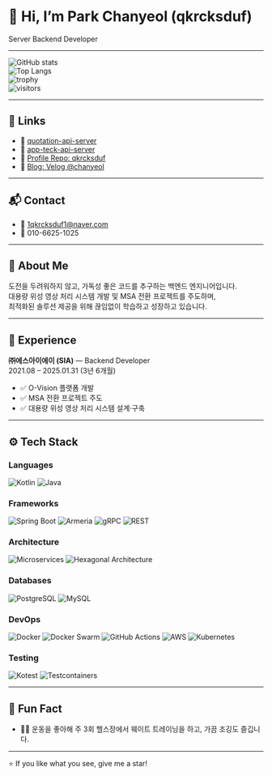 <!-- toc -->

# 👋 Hi, I’m Park Chanyeol (qkrcksduf)

Server Backend Developer

---

![GitHub stats](https://github-readme-stats.vercel.app/api?username=qkrcksduf&show_icons=true)  
![Top Langs](https://github-readme-stats.vercel.app/api/top-langs/?username=qkrcksduf&layout=compact)  
![trophy](https://github-profile-trophy.vercel.app/?username=qkrcksduf&theme=onedark)  
![visitors](https://visitor-badge.laobi.icu/badge?page_id=qkrcksduf.qkrcksduf)  

---

## 🔗 Links
- 🔗 [quotation-api-server](https://github.com/wisoft-graduate/quotation-api-server)  
- 🔗 [app-teck-api-server](https://github.com/sideproject-qa/social-api)
- 🔗 [Profile Repo: qkrcksduf](https://github.com/qkrcksduf)  
- 📝 [Blog: Velog @chanyeol](https://velog.io/@chanyeol)  

---

## 📬 Contact
- 📧 1qkrcksduf1@naver.com
- 📱 010-6625-1025  

---

## 🚀 About Me
도전을 두려워하지 않고, 가독성 좋은 코드를 추구하는 백엔드 엔지니어입니다.  
대용량 위성 영상 처리 시스템 개발 및 MSA 전환 프로젝트를 주도하며,  
최적화된 솔루션 제공을 위해 끊임없이 학습하고 성장하고 있습니다.

---

## 🏢 Experience
**㈜에스아이에이 (SIA)** — Backend Developer  
2021.08 – 2025.01.31 (3년 6개월)  
- ✅ O-Vision 플랫폼 개발  
- ✅ MSA 전환 프로젝트 주도  
- ✅ 대용량 위성 영상 처리 시스템 설계·구축  

---

## ⚙️ Tech Stack

### Languages  
![Kotlin](https://img.shields.io/badge/Kotlin-0095D5?logo=kotlin&logoColor=white) ![Java](https://img.shields.io/badge/Java-ED8B00?logo=java&logoColor=white)

### Frameworks  
![Spring Boot](https://img.shields.io/badge/Spring%20Boot-6DB33F?logo=springboot&logoColor=white) ![Armeria](https://img.shields.io/badge/Armeria-8A2BE2?logo=armeria&logoColor=white) ![gRPC](https://img.shields.io/badge/gRPC-4285F4?logo=grpc&logoColor=white) ![REST](https://img.shields.io/badge/REST-000000?logo=rest&logoColor=white)

### Architecture  
![Microservices](https://img.shields.io/badge/Microservices-20232A?logo=microservices&logoColor=white) ![Hexagonal Architecture](https://img.shields.io/badge/Hexagonal%20Architecture-FAB005?logo=hexagon&logoColor=white)

### Databases  
![PostgreSQL](https://img.shields.io/badge/PostgreSQL-316192?logo=postgresql&logoColor=white) ![MySQL](https://img.shields.io/badge/MySQL-4479A1?logo=mysql&logoColor=white)

### DevOps  
![Docker](https://img.shields.io/badge/Docker-2496ED?logo=docker&logoColor=white) ![Docker Swarm](https://img.shields.io/badge/Docker%20Swarm-2496ED?logo=dockerswarm&logoColor=white) ![GitHub Actions](https://img.shields.io/badge/GitHub%20Actions-2088FF?logo=github-actions&logoColor=white) ![AWS](https://img.shields.io/badge/AWS-232F3E?logo=amazonaws&logoColor=white) ![Kubernetes](https://img.shields.io/badge/Kubernetes-326CE5?logo=kubernetes&logoColor=white)

### Testing  
![Kotest](https://img.shields.io/badge/Kotest-1D8ACB?logo=kotest&logoColor=white) ![Testcontainers](https://img.shields.io/badge/Testcontainers-3859C9?logo=testcontainers&logoColor=white)

---

## 🧩 Fun Fact
- 🏋️‍♂️ 운동을 좋아해 주 3회 헬스장에서 웨이트 트레이닝을 하고, 가끔 조깅도 즐깁니다.

---

⭐️ If you like what you see, give me a star!
